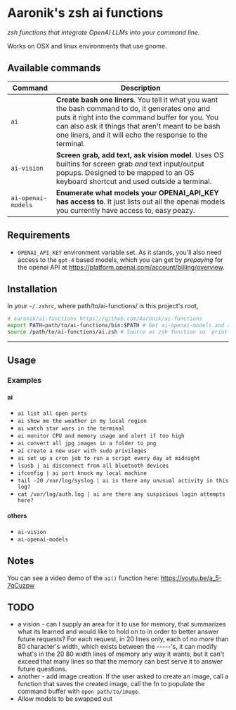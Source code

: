 # Aaronik's zsh ai functions

*zsh functions that integrate OpenAI LLMs into your command line.*

Works on OSX and linux environments that use gnome.

## Available commands

| Command | Description |
|---------|-------------|
| `ai` | **Create bash one liners**. You tell it what you want the bash command to do, it generates one and puts it right into the command buffer for you. You can also ask it things that aren't meant to be bash one liners, and it will echo the response to the terminal. |
| `ai-vision` | **Screen grab, add text, ask vision model**. Uses OS builtins for screen grab _and_ text input/output popups. Designed to be mapped to an OS keyboard shortcut and used outside a terminal. |
| `ai-openai-models` | **Enumerate what models your OPENAI_API_KEY has access to**. It just lists out all the openai models you currently have access to, easy peazy. |

## Requirements

* `OPENAI_API_KEY` environment variable set.
  As it stands, you'll also need access to the `gpt-4` based models, which you can get by *prepaying* for the openai API at https://platform.openai.com/account/billing/overview.

## Installation

In your `~/.zshrc`, where path/to/ai-functions/ is this project's root,

```zsh
# aaronik/ai-functions https://github.com/Aaronik/ai-functions
export PATH=path/to/ai-functions/bin:$PATH # Get ai-openai-models and ai-vision
source /path/to/ai-functions/ai.zsh # Source as zsh function so `print -z` works
```

---

## Usage

### Examples

#### ai
* `ai list all open ports`
* `ai show me the weather in my local region`
* `ai watch star wars in the terminal`
* `ai monitor CPU and memory usage and alert if too high`
* `ai convert all jpg images in a folder to png`
* `ai create a new user with sudo privileges`
* `ai set up a cron job to run a script every day at midnight`
* `lsusb | ai disconnect from all bluetooth devices`
* `ifconfig | ai port knock my local machine`
* `tail -20 /var/log/syslog | ai is there any unusual activity in this log?`
* `cat /var/log/auth.log | ai are there any suspicious login attempts here?`

#### others
* `ai-vision`
* `ai-openai-models`

## Notes

You can see a video demo of the `ai()` function here: https://youtu.be/a_5-7qCuzpw

## TODO

* a vision - can I supply an area for it to use for memory,  that summarizes what its learned and would
  like to hold on to in order to better answer future requests? For each request,
  in 20 lines only, each of no more than 80 character's width, which exists between the -----'s,
  it can modify what's in the 20 80 width lines of memory any way it wants, but it can't
  exceed that many lines so that the memory can best serve it to answer future questions.
* another - add image creation. If the user asked to create an image, call a function
  that saves the created image, call the fn to populate the command buffer with
  `open path/to/image`.
* Allow models to be swapped out
